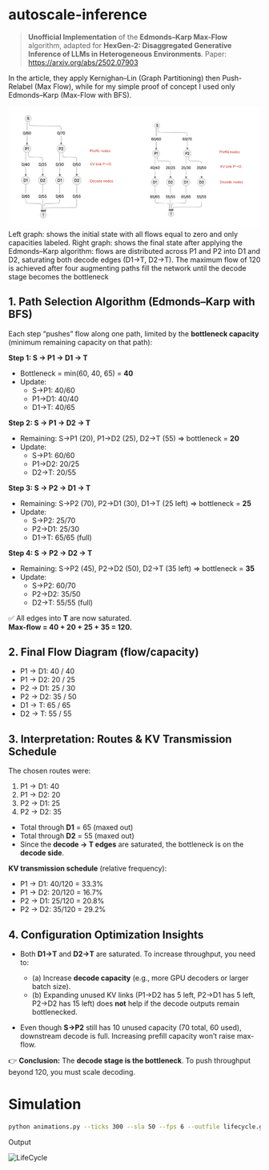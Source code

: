 # autoscale-inference

> **Unofficial Implementation** of the **Edmonds–Karp Max-Flow** algorithm, adapted for **HexGen-2: Disaggregated Generative Inference of LLMs in Heterogeneous Environments**.
Paper: https://arxiv.org/abs/2502.07903

In the article, they apply  Kernighan–Lin (Graph Partitioning) then Push-Relabel (Max Flow), while for my simple proof of concept I used only Edmonds–Karp (Max-Flow with BFS).


![alt text](image.png)
Left graph: shows the initial state with all flows equal to zero and only capacities labeled.
Right graph: shows the final state after applying the Edmonds–Karp algorithm: flows are distributed across P1 and P2 into D1 and D2, saturating both decode edges (D1→T, D2→T). The maximum flow of 120 is achieved after four augmenting paths fill the network until the decode stage becomes the bottleneck


## 1. Path Selection Algorithm (Edmonds–Karp with BFS)

Each step “pushes” flow along one path, limited by the **bottleneck capacity** (minimum remaining capacity on that path):

**Step 1: S → P1 → D1 → T**  
- Bottleneck = min(60, 40, 65) = **40**  
- Update:  
  - S→P1: 40/60  
  - P1→D1: 40/40  
  - D1→T: 40/65  

**Step 2: S → P1 → D2 → T**  
- Remaining: S→P1 (20), P1→D2 (25), D2→T (55) ⇒ bottleneck = **20**  
- Update:  
  - S→P1: 60/60  
  - P1→D2: 20/25  
  - D2→T: 20/55  

**Step 3: S → P2 → D1 → T**  
- Remaining: S→P2 (70), P2→D1 (30), D1→T (25 left) ⇒ bottleneck = **25**  
- Update:  
  - S→P2: 25/70  
  - P2→D1: 25/30  
  - D1→T: 65/65 (full)  

**Step 4: S → P2 → D2 → T**  
- Remaining: S→P2 (45), P2→D2 (50), D2→T (35 left) ⇒ bottleneck = **35**  
- Update:  
  - S→P2: 60/70  
  - P2→D2: 35/50  
  - D2→T: 55/55 (full)  

✅ All edges into **T** are now saturated.  
**Max-flow = 40 + 20 + 25 + 35 = 120.**


## 2. Final Flow Diagram (flow/capacity)

- P1 → D1: 40 / 40  
- P1 → D2: 20 / 25  
- P2 → D1: 25 / 30  
- P2 → D2: 35 / 50  
- D1 → T: 65 / 65  
- D2 → T: 55 / 55  


## 3. Interpretation: Routes & KV Transmission Schedule

The chosen routes were:

1. P1 → D1: 40  
2. P1 → D2: 20  
3. P2 → D1: 25  
4. P2 → D2: 35  

- Total through **D1** = 65 (maxed out)  
- Total through **D2** = 55 (maxed out)  
- Since the **decode → T edges** are saturated, the bottleneck is on the **decode side**.  

**KV transmission schedule** (relative frequency):  
- P1 → D1: 40/120 = 33.3%  
- P1 → D2: 20/120 = 16.7%  
- P2 → D1: 25/120 = 20.8%  
- P2 → D2: 35/120 = 29.2%  


## 4. Configuration Optimization Insights

- Both **D1→T** and **D2→T** are saturated. To increase throughput, you need to:  
  - (a) Increase **decode capacity** (e.g., more GPU decoders or larger batch size).  
  - (b) Expanding unused KV links (P1→D2 has 5 left, P2→D1 has 5 left, P2→D2 has 15 left) does **not** help if the decode outputs remain bottlenecked.  

- Even though **S→P2** still has 10 unused capacity (70 total, 60 used), downstream decode is full. Increasing prefill capacity won’t raise max-flow.  


👉 **Conclusion:** The **decode stage is the bottleneck**. To push throughput beyond 120, you must scale decoding.


# Simulation

```bash
python animations.py --ticks 300 --sla 50 --fps 6 --outfile lifecycle.gif
```

Output

![LifeCycle](lifecycle.gif)
